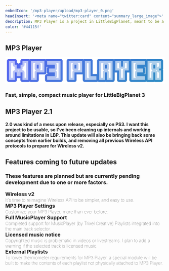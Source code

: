 ```yaml
---
embedIcon: '/mp3-player/upload/mp3-player_0.png'
headInsert: '<meta name="twitter:card" content="summary_large_image">'
description: MP3 Player is a project in LittleBigPlanet, meant to be a mass collection of music, conveniently sorted into playlists, browsable in any level which this is a part of, with several features currently in development.
color: '#44115f'
---
```

## MP3 Player
![MP3 Player Logo](./upload/mp3-player_0.png)
### Fast, simple, compact music player for LittleBigPlanet 3
## MP3 Player 2.1
#### 2.0 was kind of a mess upon release, especially on PS3. I want this project to be usable, so I've been cleaning up internals and working around limitations in LBP. This update will also be bringing back some concepts from earlier builds, and removing all previous Wireless API protocols to prepare for Wireless v2.
## Features coming to future updates
### These features are planned but are currently pending development due to one or more factors.
<div class="filedownload-container"><h3 style="font-size: 16px;margin-block: 0;">Wireless v2</h3><h4 style="font-size: 14px;margin-block: 0;font-weight: 100;">It's time to reimagine Wireless API to be simpler, and easy to use.</h4></div><div class="filedownload-container"><h3 style="font-size: 16px;margin-block: 0;">MP3 Player Settings</h3><h4 style="font-size: 14px;margin-block: 0;font-weight: 100;">Customize your MP3 Player, more than ever before.</h4></div><div class="filedownload-container"><h3 style="font-size: 16px;margin-block: 0;">Full MusicPlayer Support</h3><h4 style="font-size: 14px;margin-block: 0;font-weight: 100;">Completed support for MusicPlayer (by Trixel Creative) Playlists integrated into the main track selector.</h4></div><div class="filedownload-container"><h3 style="font-size: 16px;margin-block: 0;">Licensed music notice</h3><h4 style="font-size: 14px;margin-block: 0;font-weight: 100;">Copyrighted music is problematic in videos or livestreams. I plan to add a warning if the selected track is licensed music.</h4></div><div class="filedownload-container"><h3 style="font-size: 16px;margin-block: 0;">External Playlists</h3><h4 style="font-size: 14px;margin-block: 0;font-weight: 100;">To lower thermometer requirements for MP3 Player, a special module will be built to make the contents of each playlist not physically attached to MP3 Player.</h4></div
